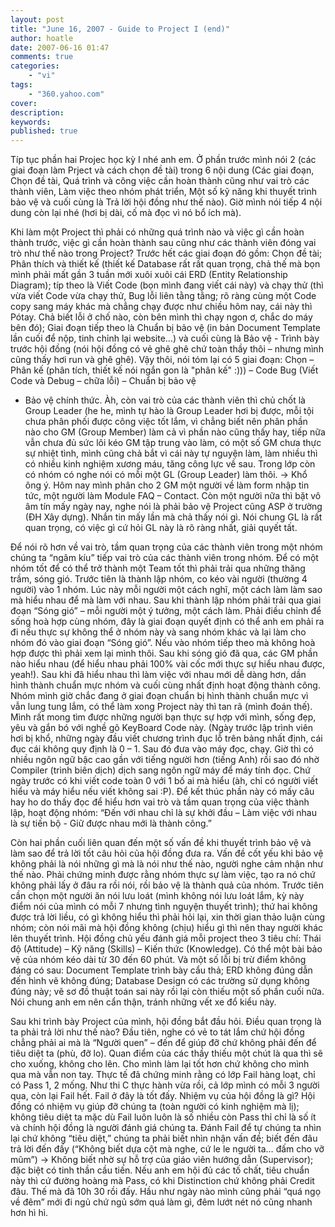 ```yaml
---
layout: post
title: "June 16, 2007 - Guide to Project I (end)"
author: hoatle
date: 2007-06-16 01:47
comments: true
categories:
    - "vi"
tags:
    - "360.yahoo.com"
cover:
description:
keywords:
published: true
---
```


Típ tục phần hai Projec học kỳ I nhé anh em. Ở phần trước mình nói 2 (các giai đoạn làm Prject và
cách chọn đề tài) trong 6 nội dung (Các giai đoạn, Chọn đề tài, Quá trình và công việc cần hoàn
thành cũng như vai trò các thành viên, Làm việc theo nhóm phát triển, Một số kỹ năng khi thuyết
trình bảo vệ và cuối cùng là Trả lời hội đồng như thế nào). Giờ mình nói tiếp 4 nội dung còn lại nhé
(hơi bị dài, cố mà đọc vì nó bổ ích mà).

<!-- more -->

Khi làm một Project thì phải có những quá trình nào và việc gì cần hoàn thành trước, việc gì cần
hoàn thành sau cũng như các thành viên đóng vai trò như thế nào trong Project? Trước hết các giai
đoạn đó gồm: Chọn đề tài; Phân thích và thiết kế (thiết kế Database rất rất quan trọng, chả thế mà
bọn mình phải mất gần 3 tuần mới xuôi xuôi cái ERD (Entity Relationship Diagram); típ theo là Viết
Code (bọn mình đang viết cái này) và chạy thử (thì vừa viết Code vừa chạy thử, Bug lỗi liên tằng
tằng; rõ ràng cùng một Code copy sang máy khác mà chẳng chạy được như chiều hôm nay, cái này thì
Pótay. Chả biết lỗi ở chố nào, còn bên mình thì chạy ngon ơ, chắc do máy bên đó); Giai đoạn tiếp
theo là Chuẩn bị bảo vệ (in bản Document Template lần cuối để nộp, tinh chỉnh lại website…) và cuối
cùng là Bảo vệ - Trình bày trước hội đồng (nói hội đồng có vẻ ghê ghê chứ toàn thầy thôi – nhưng
mình cũng thấy hơi run và ghê ghê). Vậy thôi, nói tóm lại có 5 giai đoạn: Chọn – Phân kế (phân tích,
thiết kế nói ngắn gon là "phân kế" :))) – Code Bug (Viết Code và Debug – chữa lỗi) – Chuẩn bị bảo vệ
- Bảo vệ chính thức. Àh, còn vai trò của các thành viên thì chủ chốt là Group Leader (he he, mình
tự hào là Group Leader hơi bị được, mỗi tội chưa phân phối được công việc tốt lắm, vì chẳng biết nên
phân phần nào cho GM (Group Member) làm cả vì phần nào cũng thấy hay, tiếp nữa vẫn chưa đủ sức lôi
kéo GM tập trung vào làm, có một số GM chưa thực sự nhiệt tình, mình cũng chả bắt vì cái này tự
nguyện làm, làm nhiều thì có nhiều kinh nghiệm xương máu, tăng công lực về sau. Trong lớp còn có
nhóm có nghe nói có mỗi một GL (Group Leader) làm thôi. -> Khổ ông ý. Hôm nay mình phân cho 2 GM một
người về làm form nhập tin tức, một người làm Module FAQ – Contact. Còn một người nữa thì bặt vô âm
tín mấy ngày nay, nghe nói là phải bảo vệ Project cũng ASP ở trường (ĐH Xây dựng). Nhắn tin mấy lần
mà chả thấy nói gì. Nói chung GL là rất quan trọng, có việc gì cứ hỏi GL này là rõ ràng nhất, giải
quyết tất.

Để nói rõ hơn về vai trò, tầm quan trọng của các thành viên trong một nhóm chúng ta “ngâm kíu” tiếp
vai trò của các thành viên trong nhóm. Để có một nhóm tốt để có thể trở thành một Team tốt thì phải
trải qua những thăng trầm, sóng gió. Trước tiên là thành lập nhóm, co kéo vài người (thường 4 người)
vào 1 nhóm. Lúc này mỗi người một cách nghĩ, một cách làm làm sao mà hiểu nhau để mà làm với nhau.
Sau khi thành lập nhóm phải trải qua giai đoạn “Sóng gió” – mỗi người một ý tưởng, một cách làm.
Phải điều chỉnh để sống hoà hợp cùng nhóm, đây là giai đoạn quyết định có thể anh em phải ra đi nếu
thực sự không thể ở nhóm này và sang nhóm khác và lại làm cho nhóm đó vào giai đoạn “Sóng gió”. Nếu
vào nhóm tiếp theo mà không hoà hợp được thì phải xem lại mình thôi. Sau khi sóng gió đã qua, các GM
phần nào hiểu nhau (để hiểu nhau phải 100% vài cốc mới thực sự hiểu nhau được, yeah!). Sau khi đã
hiểu nhau thì làm việc với nhau mới dễ dàng hơn, dần hình thành chuẩn mực nhóm và cuối cùng nhất
định hoạt động thành công. Nhóm mình giờ chắc đang ở giai đoạn chuẩn bị hình thành chuẩn mực vì vẫn
lung tung lắm, có thể làm xong Project này thì tan rã (mình đoán thế). Mình rất mong tìm được những
người bạn thực sự hợp với mình, sống đẹp, yêu và gắn bó với nghề gõ KeyBoard Code này. (Ngày trước
lập trình viên hơi bị khổ, những ngày đầu viết chương trình đục lỗ trên bảng nhất định, cái đục cái
không quy định là 0 – 1. Sau đó đưa vào máy đọc, chạy. Giờ thì có nhiều ngôn ngữ bậc cao gần với
tiếng người hơn (tiếng Anh) rồi sao đó nhờ Compiler (trình biên dịch) dịch sang ngôn ngữ máy để máy
tính đọc. Chứ ngày trước có khi viết code toàn 0 với 1 bố ai mà hiểu (àh, chỉ có người viết hiểu và
máy hiểu nếu viết không sai :P). Để kết thúc phần này có mấy câu hay ho do thấy đọc để hiểu hơn vai
trò và tầm quan trọng của việc thành lập, hoạt động nhóm: “Đến với nhau chỉ là sự khởi đầu – Làm
việc với nhau là sự tiến bộ - Giữ được nhau mới là thành công.”

Còn hai phần cuối liên quan đến một số vấn đề khi thuyết trình bảo vệ và làm sao để trả lời tốt câu
hỏi của hội đồng đưa ra. Vấn đề cốt yếu khi bảo vệ không phải là nói những gì mà là nói như thế nào,
người nghe cảm nhận như thế nào. Phải chứng minh được rằng nhóm thực sự làm việc, tạo ra nó chứ
không phải lấy ở đâu ra rồi nói, rồi bảo vệ là thành quả của nhóm. Trước tiên cần chọn một người ăn
nói lưu loát (mình không nói lưu loát lắm, kỳ này điểm nói của mình có mỗi 7 nhưng tình nguyện
thuyết trình); thứ hai không được trả lời liều, có gì không hiểu thì phải hỏi lại, xin thời gian
thảo luận cùng nhóm; còn nói mãi mà hội đồng không (chịu) hiểu gì thì nên thay người khác lên thuyết
trình. Hội đồng chủ yếu đánh giá mỗi project theo 3 tiêu chí: Thái độ (Attitude) – Kỹ năng (Skills)
– Kiến thức (Knowledge). Có thể một bài bảo vệ của nhóm kéo dài từ 30 đến 60 phút. Và một số lỗi bị
trừ điểm không đáng có sau: Document Template trình bày cẩu thả; ERD không đúng dẫn đến hình vẽ
không đúng; Database Design có các trường sử dụng không đúng này; vẽ sơ đồ thuật toán sai này rồi
lại còn thiếu một số phần cuối nữa. Nói chung anh em nên cẩn thận, tránh những vết xe đổ kiểu này.

Sau khi trình bày Project của mình, hội đồng bắt đầu hỏi. Điều quan trọng là ta phải trả lời như
thế nào? Đầu tiên, nghe có vẻ to tát lắm chứ hội đồng chẳng phải ai mà là “Người quen” – đến để giúp
đỡ chứ không phải đến để tiêu diệt ta (phù, đỡ lo). Quan điểm của các thầy thiếu một chút là qua thì
sẽ cho xuống, không cho lên. Cho mình làm lại tốt hơn chứ không cho mình qua mà vẫn non tay. Thực tế
đã chứng minh rằng có lớp Fail hàng loạt, chỉ có Pass 1, 2 mống. Như thi C thực hành vừa rồi, cả lớp
mình có mỗi 3 người qua, còn lại Fail hết. Fail ở đây là tốt đấy. Nhiệm vụ của hội đồng là gì? Hội
đồng có nhiệm vụ giúp đỡ chúng ta (toàn người có kinh nghiệm mà lị); không tiêu diệt ta mặc dù
Fail luôn luôn là số nhiều còn Pass thỉ chỉ là số ít và chính hội đồng là người đánh giá chúng ta.
Đánh Fail để tự chúng ta nhìn lại chứ không “tiêu diệt,” chúng ta phải biết nhìn nhận vấn đề; biết
đến đâu trả lời đến đấy (“Không biết dựa cột mà nghe, cứ le le người ta… đấm cho vỡ mũm”) -> Không
biết nhờ sự hỗ trợ của giáo viên hướng dẫn (Supervisor); đặc biệt có tinh thần cầu tiến. Nếu anh em
hội đủ các tố chất, tiêu chuẩn này thì cứ đường hoàng mà Pass, có khi Distinction chứ không phải
Credit đâu. Thế mà đã 10h 30 rồi đấy. Hầu như ngày nào mình cũng phải “quá ngọ về đêm” mới đi ngủ
chứ ngủ sớm quá làm gì, đêm lướt nét nó cũng nhanh hơn hì hì.
